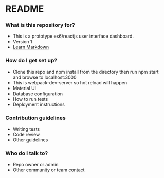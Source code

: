 # README #

### What is this repository for? ###

* This is a prototype es6/reactjs user interface dashboard.
* Version 1
* [Learn Markdown](https://bitbucket.org/tutorials/markdowndemo)

### How do I get set up? ###

* Clone this repo and npm install from the directory then run npm start and browse to localhost:3000
* This is webpack-dev-server so hot reload will happen
* Material UI
* Database configuration
* How to run tests
* Deployment instructions

### Contribution guidelines ###

* Writing tests
* Code review
* Other guidelines

### Who do I talk to? ###

* Repo owner or admin
* Other community or team contact